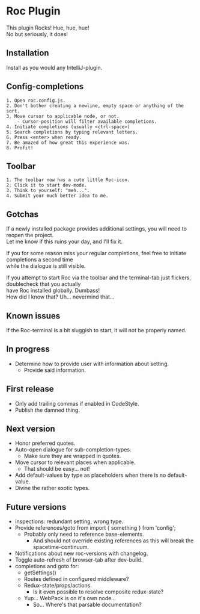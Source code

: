 Roc Plugin
==========
This plugin Rocks! Hue, hue, hue!  
No but seriously, it does!

Installation
------------
Install as you would any IntelliJ-plugin.

Config-completions
------------------

    1. Open roc.config.js.
    2. Don't bother creating a newline, empty space or anything of the sort.
    3. Move cursor to applicable node, or not.
        - Cursor-position will filter available completions.
    4. Initiate completions (usually <ctrl-space>)
    5. Search completions by typing relevant letters.
    6. Press <enter> when ready.
    7. Be amazed of how great this experience was.
    8. Profit! 

Toolbar
-------
    1. The toolbar now has a cute little Roc-icon.
    2. Click it to start dev-mode.
    3. Think to yourself: "meh...".
    4. Submit your much better idea to me.

Gotchas
-------
If a newly installed package provides additional settings, you will need to reopen the project.  
Let me know if this ruins your day, and I'll fix it.  

If you for some reason miss your regular completions, feel free to initiate completions a second time  
while the dialogue is still visible. 

If you attempt to start Roc via the toolbar and the terminal-tab just flickers, doublecheck that you actually  
have Roc installed globally. Dumbass!  
How did I know that? Uh... nevermind that...

Known issues
------------
If the Roc-terminal is a bit sluggish to start, it will not be properly named.

In progress
-----------
- Determine how to provide user with information about setting.
    - Provide said information.

First release
------------
- Only add trailing commas if enabled in CodeStyle.
- Publish the damned thing.

Next version
------------
- Honor preferred quotes.
- Auto-open dialogue for sub-completion-types.
    - Make sure they are wrapped in quotes.
- Move cursor to relevant places when applicable.
    - That should be easy... not!
- Add default-values by type as placeholders when there is no default-value.
- Divine the rather exotic types.
        
Future versions
---------------
- inspections: redundant setting, wrong type.
- Provide references/goto from import { something } from 'config';
    - Probably only need to reference base-elements.
        - And should not override existing references as this will break the spacetime-continuum.
- Notifications about new roc-versions with changelog.
- Toggle auto-refresh of browser-tab after dev-build.
- completions and goto for:       
    - getSettings()
    - Routes defined in configured middleware?
    - Redux-state/props/actions.
        - Is it even possible to resolve composite redux-state?
    - Yup... WebPack is on it's own node...
        - So... Where's that parsable documentation?
            
        